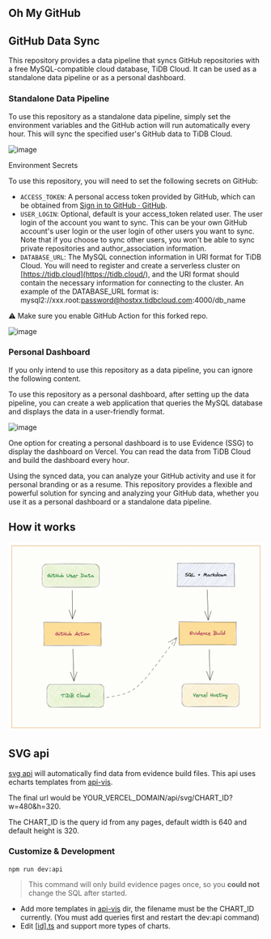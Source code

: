 ## Oh My GitHub

## GitHub Data Sync

This repository provides a data pipeline that syncs GitHub repositories with a free MySQL-compatible cloud database, TiDB Cloud. It can be used as a standalone data pipeline or as a personal dashboard.

### Standalone Data Pipeline

To use this repository as a standalone data pipeline, simply set the environment variables and the GitHub action will run automatically every hour. This will sync the specified user's GitHub data to TiDB Cloud.

![image](https://user-images.githubusercontent.com/63877/226034715-edf3ea0f-870f-4933-8f6c-ea28a56dad1b.png)

Environment Secrets

To use this repository, you will need to set the following secrets on GitHub:

* `ACCESS_TOKEN`: A personal access token provided by GitHub, which can be obtained from [Sign in to GitHub · GitHub](https://github.com/settings/tokens).
* `USER_LOGIN`: Optional, default is your access_token related user. The user login of the account you want to sync. This can be your own GitHub account's user login or the user login of other users you want to sync. Note that if you choose to sync other users, you won't be able to sync private repositories and author_association information.
* `DATABASE_URL`: The MySQL connection information in URI format for TiDB Cloud. You will need to register and create a serverless cluster on [https://tidb.cloud](https://tidb.cloud/), and the URI format should contain the necessary information for connecting to the cluster. An example of the DATABASE_URL format is: mysql2://xxx.root:password@hostxx.tidbcloud.com:4000/db_name

⚠️ Make sure you enable GitHub Action for this forked repo.

![image](https://user-images.githubusercontent.com/63877/226040673-bf5467ee-d8c7-4380-a705-0504229ddf16.png)


### Personal Dashboard

If you only intend to use this repository as a data pipeline, you can ignore the following content.

To use this repository as a personal dashboard, after setting up the data pipeline, you can create a web application that queries the MySQL database and displays the data in a user-friendly format.

![image](https://user-images.githubusercontent.com/63877/226038417-89937699-8cbb-49f1-8b0f-992db6bc2f26.png)


One option for creating a personal dashboard is to use Evidence (SSG) to display the dashboard on Vercel. You can read the data from TiDB Cloud and build the dashboard every hour.

Using the synced data, you can analyze your GitHub activity and use it for personal branding or as a resume. This repository provides a flexible and powerful solution for syncing and analyzing your GitHub data, whether you use it as a personal dashboard or a standalone data pipeline.


## How it works

![image](static/how_it_works.png)

## SVG api

[svg api](api/svg/[id].ts) will automatically find data from evidence build files. This api uses echarts templates from [api-vis](api-vis).

The final url would be YOUR_VERCEL_DOMAIN/api/svg/CHART_ID?w=480&h=320.

The CHART_ID is the query id from any pages, default width is 640 and default height is 320.

### Customize & Development

```
npm run dev:api
```

> This command will only build evidence pages once, so you **could not** change the SQL after started.

- Add more templates in [api-vis](api-vis) dir, the filename must be the CHART_ID currently. (You must add queries first and restart the dev:api command)
- Edit [\[id\].ts](api/svg/[id].ts) and support more types of charts.
